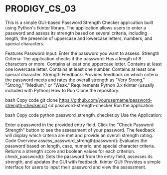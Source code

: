 # PRODIGY_CS_03
This is a simple GUI-based Password Strength Checker application built using Python's tkinter library. The application allows users to enter a password and assess its strength based on several criteria, including length, the presence of uppercase and lowercase letters, numbers, and special characters.

Features
Password Input: Enter the password you want to assess.
Strength Criteria: The application checks if the password:
Has a length of 8 characters or more.
Contains at least one uppercase letter.
Contains at least one lowercase letter.
Contains at least one number.
Contains at least one special character.
Strength Feedback: Provides feedback on which criteria the password meets and rates the overall strength as "Very Strong," "Strong," "Medium," or "Weak."
Requirements
Python 3.x
tkinter (usually included with Python)
How to Run
Clone the repository:

bash
Copy code
git clone https://github.com/yourusername/password-strength-checker.git
cd password-strength-checker
Run the application:

bash
Copy code
python password_strength_checker.py
Use the Application:

Enter a password in the provided entry field.
Click the "Check Password Strength" button to see the assessment of your password.
The feedback will display which criteria are met and provide an overall strength rating.
Code Overview
assess_password_strength(password): Evaluates the password based on length, case, numeric, and special character criteria. Returns a strength score and boolean values for each criterion.
check_password(): Gets the password from the entry field, assesses its strength, and updates the GUI with feedback.
tkinter GUI: Provides a simple interface for users to input their password and view the assessment.
